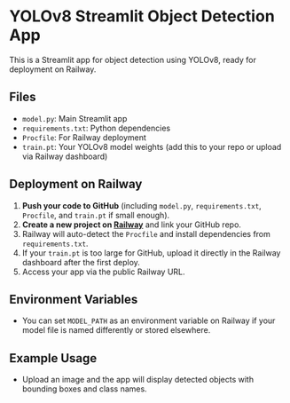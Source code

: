 # YOLOv8 Streamlit Object Detection App

This is a Streamlit app for object detection using YOLOv8, ready for deployment on Railway.

## Files
- `model.py`: Main Streamlit app
- `requirements.txt`: Python dependencies
- `Procfile`: For Railway deployment
- `train.pt`: Your YOLOv8 model weights (add this to your repo or upload via Railway dashboard)

## Deployment on Railway

1. **Push your code to GitHub** (including `model.py`, `requirements.txt`, `Procfile`, and `train.pt` if small enough).
2. **Create a new project on [Railway](https://railway.app/)** and link your GitHub repo.
3. Railway will auto-detect the `Procfile` and install dependencies from `requirements.txt`.
4. If your `train.pt` is too large for GitHub, upload it directly in the Railway dashboard after the first deploy.
5. Access your app via the public Railway URL.

## Environment Variables
- You can set `MODEL_PATH` as an environment variable on Railway if your model file is named differently or stored elsewhere.

## Example Usage
- Upload an image and the app will display detected objects with bounding boxes and class names. 